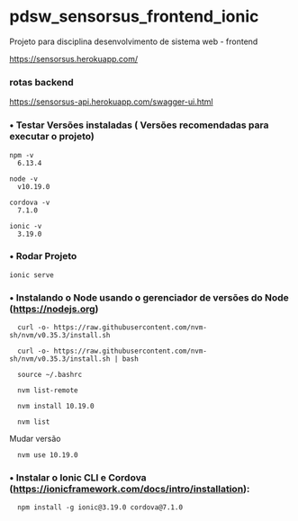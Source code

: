 # pdsw_sensorsus_frontend_ionic
Projeto para disciplina desenvolvimento de sistema web - frontend


https://sensorsus.herokuapp.com/

### rotas backend

https://sensorsus-api.herokuapp.com/swagger-ui.html

### • Testar Versões instaladas ( Versões recomendadas para executar o projeto)
```
npm -v
  6.13.4

node -v
  v10.19.0

cordova -v
  7.1.0

ionic -v
  3.19.0
```

### • Rodar Projeto
```
ionic serve
```

### • Instalando o Node usando o gerenciador de versões do Node (https://nodejs.org)
```
  curl -o- https://raw.githubusercontent.com/nvm-sh/nvm/v0.35.3/install.sh
``` 
``` 
  curl -o- https://raw.githubusercontent.com/nvm-sh/nvm/v0.35.3/install.sh | bash
```
``` 
  source ~/.bashrc
``` 
``` 
  nvm list-remote
``` 
``` 
  nvm install 10.19.0
```
```
  nvm list
```
Mudar versão
```
  nvm use 10.19.0
```

### • Instalar o Ionic CLI e Cordova (https://ionicframework.com/docs/intro/installation):
```
  npm install -g ionic@3.19.0 cordova@7.1.0
```
